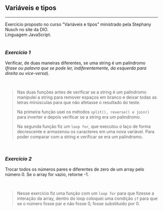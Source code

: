 ## Variáveis e tipos
---------------------
Exercício proposto no curso "Variáveis e tipos" ministrado pela Stephany Nusch no site da DIO.  
Linguagem JavaScript.  
<br />

### *Exercício 1*
Verificar, de duas maneiras diferentes, se uma string é um palíndromo (*frase ou palavra que se pode ler, indiferentemente, da esquerda para direita ou vice-versa*).

<br />

> Nas duas funções antes de verificar se a string é um palíndromo manipulei a string para remover espaços em branco e deixar todas as letras minúsculas para que não afetasse o resultado do teste.  
>
> Na primeira função usei os métodos `split(), reverse() e join()` para inverter e depois verificar se a string era um palíndromo.  
>
>Na segunda função fiz um `loop for`, que executou o laço de forma decrescente e armazenou os caracteres em uma nova variável. Para poder comparar com a string e verificar se era um palíndromo.  

<br />

### *Exercício 2* 
Trocar todos os números pares e diferentes de zero de um array pelo número 0. Se o array for vazio, retorne -1.

<br />

> Nesse exercício fiz uma função com um `loop for` para que fizesse a interação da array, dentro do loop coloquei uma condição `if` para que se o número fosse par e não fosse 0, fosse substituido por 0. 